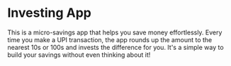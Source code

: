# Investing App

This is a micro-savings app that helps you save money effortlessly. 
Every time you make a UPI transaction, the app rounds up the amount to the nearest 10s or 100s and invests the difference for you. 
It's a simple way to build your savings without even thinking about it!
